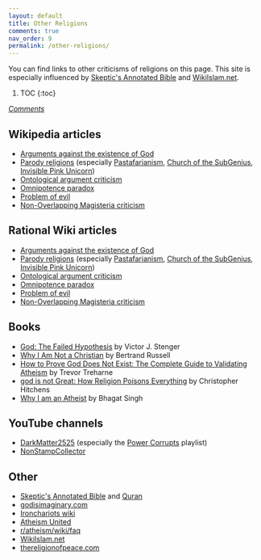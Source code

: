 ```yaml
---
layout: default
title: Other Religions
comments: true
nav_order: 9
permalink: /other-religions/
---
```

You can find links to other criticisms of religions on this page. This site is especially influenced by <a href="https://skepticsannotatedbible.com" target="_blank">Skeptic's Annotated Bible</a> and <a href="https://wikiislam.net/wiki/Main_Page" target="_blank">WikiIslam.net</a>.

1. TOC
{:toc}

[*Comments*]({{site.url}}{{page.url}}#comments)

## Wikipedia articles

- [Arguments against the existence of God](https://en.wikipedia.org/wiki/Existence_of_God#Arguments_against_the_existence_of_God)
- [Parody religions](https://en.wikipedia.org/wiki/Parody_religion) (especially [Pastafarianism](https://en.wikipedia.org/wiki/Flying_Spaghetti_Monster), [Church of the SubGenius](https://en.wikipedia.org/wiki/Church_of_the_SubGenius), [Invisible Pink Unicorn](https://en.wikipedia.org/wiki/Invisible_Pink_Unicorn))
- [Ontological argument criticism](https://en.wikipedia.org/wiki/Ontological_argument#Criticisms_and_objections)
- [Omnipotence paradox](https://en.wikipedia.org/wiki/Omnipotence_paradox)
- [Problem of evil](https://en.wikipedia.org/wiki/Problem_of_evil)
- [Non-Overlapping Magisteria criticism](https://en.wikipedia.org/wiki/Non-overlapping_magisteria#Reception)

## Rational Wiki articles

- [Arguments against the existence of God](https://rationalwiki.org/wiki/God#Against)
- [Parody religions](https://rationalwiki.org/wiki/Parody_religion) (especially [Pastafarianism](https://rationalwiki.org/wiki/Pastafarianism), [Church of the SubGenius](https://rationalwiki.org/wiki/Church_of_the_SubGenius), [Invisible Pink Unicorn](https://rationalwiki.org/wiki/Invisible_Pink_Unicorn))
- [Ontological argument criticism](https://rationalwiki.org/wiki/Ontological_argument#Problems)
- [Omnipotence paradox](https://rationalwiki.org/wiki/Omnipotence_paradox)
- [Problem of evil](https://rationalwiki.org/wiki/Problem_of_evil)
- [Non-Overlapping Magisteria criticism](https://rationalwiki.org/wiki/Non-Overlapping_Magisteria#Conflict_thesis)

## Books

- [God: The Failed Hypothesis](https://en.wikipedia.org/wiki/God:_The_Failed_Hypothesis) by Victor J. Stenger
- [Why I Am Not a Christian](https://en.wikipedia.org/wiki/Why_I_Am_Not_a_Christian) by Bertrand Russell
- [How to Prove God Does Not Exist: The Complete Guide to Validating Atheism](https://www.google.co.in/books/edition/How_to_Prove_God_Does_Not_Exist/JtOzmf_5zLcC?hl=en&gbpv=0) by Trevor Treharne
- [god is not Great: How Religion Poisons Everything](https://en.wikipedia.org/wiki/God_Is_Not_Great) by Christopher Hitchens
- [Why I am an Atheist](https://en.wikisource.org/wiki/Why_I_am_an_Atheist) by Bhagat Singh

## YouTube channels
- [DarkMatter2525](https://www.youtube.com/user/darkmatter2525) (especially the [Power Corrupts](https://www.youtube.com/watch?v=pA5PlJiqOnk&list=PLv--V1yc2QDJi6hFNhur3iAsyFpXRtB8w) playlist)
- [NonStampCollector](https://www.youtube.com/user/nonstampcollector)

## Other
- [Skeptic's Annotated Bible](https://skepticsannotatedbible.com) and [Quran](https://skepticsannotatedbible.com/quran/)
- [godisimaginary.com](https://godisimaginary.com)
- [Ironchariots wiki](https://web.archive.org/web/20180420050141/http://wiki.ironchariots.org/index.php?title=Main_Page)
- [Atheism United](https://www.atheismunited.com/wiki/Main_Page)
- [r/atheism/wiki/faq](https://www.reddit.com/r/atheism/wiki/faq)
- [WikiIslam.net](https://wikiislam.net/wiki/Main_Page)
- [thereligionofpeace.com](https://www.thereligionofpeace.com)
